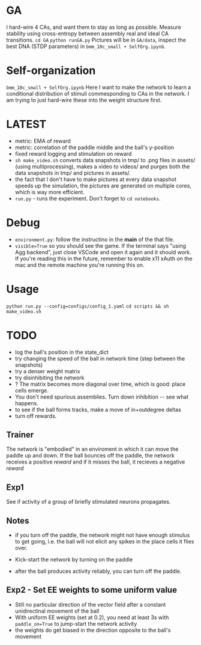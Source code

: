 # GA
I hard-wire 4 CAs, and want them to stay as long as possible. Measure stability using cross-entropy between assembly real and ideal CA transitions.
`cd GA`
`python runGA.py`
Pictures will be in `GA/data`, inspect the best DNA (STDP parameters) in `bmm_10c_small + SelfOrg.ipynb`.

# Self-organization

`bmm_10c_small + SelfOrg.ipynb`
Here I want to make the network to learn a conditional distribution of stimuli commesponding to CAs in the network. I am trying to just hard-wire these into the weight structure first.


# LATEST
- metric: EMA of reward 
- metric: correlation of the paddle middle and the ball's y-position
- fixed reward logging and stimulation on reward
- `sh make_video.sh` converts data snapshots in tmp/ to .png files in assets/ (using multiprocessing), makes a video to videos/ and purges both the data snapshots in tmp/ and pictures in assets/.
- the fact that I don't have to make pictures at every data snapshot speeds up the simulation, the pictures are generated on multiple cores, which is way more efficient.
- `run.py` - runs the experiment. Don't forget to `cd notebooks`.

# Debug
- `environment.py`: follow the instructino in the __main__ of the that file.
- `visible=True` so you should see the game. If the terminal says "using Agg backend", just close VSCode and open it again and it should work. If you're reading this in the future, remember to enable x11 xAuth on the mac and the remote machine you're running this on.

# Usage
`python run.py --config=configs/config_1.yaml`
`cd scripts && sh make_video.sh`

# TODO

- log the ball's position in the state_dict
- try changing the speed of the ball in network time (step between the snapshots)
- try a denser weight matrix
- try disinhibiting the network
- ? The matrix becomes more diagonal over time, which is good: place cells emerge.
- You don't need spurious assemblies. Turn down inhibition -- see what happens.
- to see if the ball forms tracks, make a move of in+outdegree deltas
- turn off rewards.

## Trainer
The network is "embodied" in an enviroment in which it can move the paddle up and down. If the ball bounces off the paddle, the network receives a positive _reward_ and if it misses the ball, it recieves a negative _reward_

## Exp1
See if activity of a group of briefly stimulated neurons propagates.

## Notes
- if you turn off the paddle, the network might not have enough stimulus to get going, i.e. the ball will not elicit any spikes in the place cells it flies over.

- Kick-start the network by turning on the paddle
- after the ball produces activity reliably, you can turn off the paddle.

## Exp2 - Set EE weights to some uniform value
- Still no particular direction of the vector field after a constant unidirectinal movement of the ball
- With uniform EE weights (set at 0.2), you need at least 3s with `paddle_on=True` to jump-start the network activity
- the weights do get biased in the direction opposite to the ball's movement

